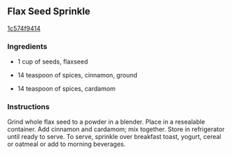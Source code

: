 ## Flax Seed Sprinkle

[1c574f9414](http://www.food.com/recipe/flax-seed-sprinkle-205909)

### Ingredients

 - 1 cup of seeds, flaxseed

 - 14 teaspoon of spices, cinnamon, ground

 - 14 teaspoon of spices, cardamom

### Instructions

Grind whole flax seed to a powder in a blender. Place in a resealable container. Add cinnamon and cardamom; mix together. Store in refrigerator until ready to serve. To serve, sprinkle over breakfast toast, yogurt, cereal or oatmeal or add to morning beverages.